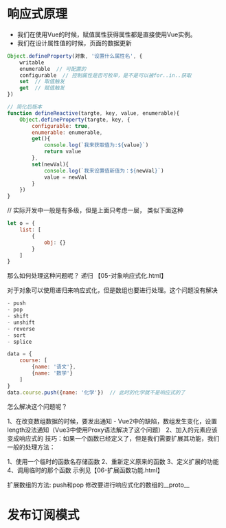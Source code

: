 # 响应式原理

- 我们在使用Vue的时候，赋值属性获得属性都是直接使用Vue实例。
- 我们在设计属性值的时候，页面的数据更新
```js
Object.defineProperty(对象, '设置什么属性名', {
    writable
    enumerable  // 可配置的
    configurable  // 控制属性是否可枚举，是不是可以被for..in..获取
    set  // 取值触发
    get  // 赋值触发
})

// 简化后版本
function defineReactive(targte, key, value, enumerable){
    Object.defineProperty(targte, key, {
        configurable: true,
        enumerable: enumerable,
        get(){
            console.log(`我来获取值为:${value}`)
            return value
        },
        set(newVal){
            console.log(`我来设置值新值为：${newVal}`)
            value = newVal
        }
    })
}
```

// 实际开发中一般是有多级，但是上面只考虑一层， 类似下面这种
```js
let o = {
    list: [
        {
            obj: {}
        }
    ]
}
```
那么如何处理这种问题呢？
递归 【05-对象响应式化.html】

对于对象可以使用递归来响应式化，但是数组也要进行处理。这个问题没有解决
```js
- push
- pop
- shift
- unshift
- reverse
- sort
- splice

data = {
    course: [
        {name: '语文'},
        {name: '数学'}
    ]
}
data.course.push({name: '化学'})  // 此时的化学就不是响应式的了
```
怎么解决这个问题呢？

1、在改变数组数据的时候，要发出通知
    - Vue2中的缺陷，数组发生变化，设置length没法通知（Vue3中使用Proxy语法解决了这个问题）
2、加入的元素应该变成响应式的
技巧：如果一个函数已经定义了，但是我们需要扩展其功能，我们一般的处理方法：

1、使用一个临时的函数名存储函数
2、重新定义原来的函数
3、定义扩展的功能
4、调用临时的那个函数
示例见【06-扩展函数功能.html】

扩展数组的方法: push和pop
修改要进行响应式化的数组的__proto__

# 发布订阅模式
